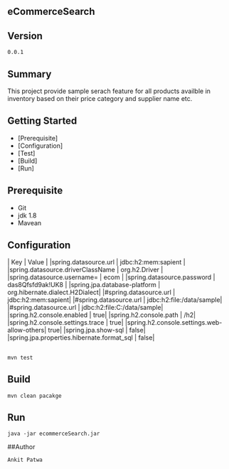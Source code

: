 ## eCommerceSearch ##

## Version ##
`0.0.1`

## Summary ##
This project provide sample serach feature for all products availble in inventory based on their price category and supplier name etc.

## Getting Started
* [Prerequisite] 
* [Configuration] 
* [Test]
* [Build] 
* [Run] 

## Prerequisite
* Git
* jdk 1.8
* Mavean 


## Configuration


|   Key                               |                      Value                              |
|spring.datasource.url                |                     jdbc:h2:mem:sapient   |
|spring.datasource.driverClassName    |                    org.h2.Driver         |
|spring.datasource.username=          |                    ecom                     |
|spring.datasource.password           |                    das8Qfsfd9ak!UK8 |
|spring.jpa.database-platform         |                    org.hibernate.dialect.H2Dialect|
|#spring.datasource.url               |                    jdbc:h2:mem:sapient|
|#spring.datasource.url               |                    jdbc:h2:file:/data/sample|
|#spring.datasource.url               |                    jdbc:h2:file:C:/data/sample|
|spring.h2.console.enabled            |                    true|
|spring.h2.console.path               |                    /h2|
|spring.h2.console.settings.trace     |                    true|
|spring.h2.console.settings.web-allow-others|              true|
|spring.jpa.show-sql                         |             false|
|spring.jpa.properties.hibernate.format_sql   |            false|


##

```
mvn test
```

## Build

```
mvn clean pacakge
```

## Run

```
java -jar ecommerceSearch.jar
```

##Author

`Ankit Patwa`
